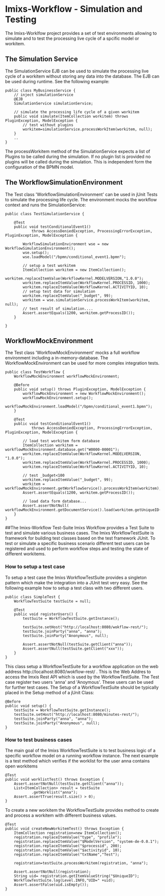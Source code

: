 # Imixs-Workflow - Simulation and Testing

The Imixs-Worklfow project provides a set of test environments allowing to simulate and to test the processing live cycle of a spcific model or workitem. 

## The Simulation Service

The SimulationService EJB can be used to simulate the processing live cycle of a workitem without storing any data into the database. The EJB can be used during runtime. See the following example: 

	public class MyBusinessService {	
		// inject simulationService
		@EJB 
		SimulationService simulationService;
		
		// simulate the processing life cycle of a given workitem
		public void simulate(ItemCollection workitem) throws PluginException, ModelException {		
			// test without plugins
			workitem=simulationService.processWorkItem(workitem, null);
		}		
		..
	}
	
The processWorkitem method of the SimulationService expects a list of Plugins to be called during the simulation. If no plugin list is provided no plugins will be called during the simulation. This is independent form the configuration of the BPMN model. 

## The WorkflowSimulationEnvironment

The Test class 'WorkflowSimulationEnvironment' can be used in jUnit Tests to simulate the processing life cycle. The environment mocks the workflow context and runs the SimulationService:


	public class TestSimulationService { 
	
		@Test
		public void testConditionalEvent1()
				throws AccessDeniedException, ProcessingErrorException, PluginException, ModelException {
	
			WorkflowSimulationEnvironment wse = new WorkflowSimulationEnvironment();
			wse.setup();
			wse.loadModel("/bpmn/conditional_event1.bpmn");
	
			// setup a test workitem
			ItemCollection workitem = new ItemCollection();
			workitem.replaceItemValue(WorkflowKernel.MODELVERSION,"1.0.0");
			workitem.replaceItemValue(WorkflowKernel.PROCESSID, 1000);
			workitem.replaceItemValue(WorkflowKernel.ACTIVITYID, 10);
			// setup test data for simulation
			workitem.replaceItemValue("_budget", 99);
			workitem = wse.simulationService.processWorkItem(workitem, null);
			// test result of simulation....
			Assert.assertEquals(1200, workitem.getProcessID());
		}
	
	}



## WorkflowMockEnvironment

The Test class 'WorkflowMockEnvironment' mocks a full workflow environment including a in-memory-database. The WorkflowMockEnvironment can be used for more complex integration tests. 

	
	public class TestWorkflow {
		WorkflowMockEnvironment workflowMockEnvironment;
	
		@Before
		public void setup() throws PluginException, ModelException {
			workflowMockEnvironment = new WorkflowMockEnvironment();
			workflowMockEnvironment.setup();
			workflowMockEnvironment.loadModel("/bpmn/conditional_event1.bpmn");
		}
	
		@Test
		public void testConditionalEvent1()
				throws AccessDeniedException, ProcessingErrorException, PluginException, ModelException {
	
			// load test workitem form database
			ItemCollection workitem = workflowMockEnvironment.database.get("W0000-00001");
			workitem.replaceItemValue(WorkflowKernel.MODELVERSION, "1.0.0");
			workitem.replaceItemValue(WorkflowKernel.PROCESSID, 1000);
			workitem.replaceItemValue(WorkflowKernel.ACTIVITYID, 10);
	
			// test _budget<100
			workitem.replaceItemValue("_budget", 99);
			workitem = workflowMockEnvironment.getWorkflowService().processWorkItem(workitem);
			Assert.assertEquals(1200, workitem.getProcessID());
	
			// load data form database...
			Assert.assertNotNull( workflowMockEnvironment.getDocumentService().load(workitem.getUniqueID())
		}
	}

##The Imixs-Workflow Test-Suite
Imixs Workflow provides a Test Suite to test and simulate various business cases. The Imixs WorkflowTestSuite is framework for building test classes based on the  test framework JUnit. To test or simulate a specific business scenario  different test users can be registered and used to perform workflow steps and testing the state of different workitems. 
 

### How to setup a test case
To setup a test case the Imixs WorkflowTestSuite provides a singleton pattern   which make the integration into a JUnit test very easy.  See the following example how to setup a test class with two different users.
  
	public class SimpleTest {
		WorkflowTestSuite testSuite = null;
	
		@Test
		public void registerUsers() {
			testSuite = WorkflowTestSuite.getInstance();
	
			testSuite.setHost("http://localhost:8080/wokflow-rest/");
			testSuite.joinParty("anna", "anna");
			testSuite.joinParty("Anonymous", null);
			
			Assert.assertNotNull(testSuite.getClient("anna"));
			Assert.assertNull(testSuite.getClient("xxx"));
		}
	}  

This class setup a WorkflowTestSuite for a workflow application on the web address
 http://localhost:8080/wokflow-rest/ . This is the Web Addres to access the Imxis Rest API which is used by the WorkflowTestSuite. The Test case register two users 'anna' and 'Anoymous'. These users can be used for further test cases. The Setup of a WorkflowTestSuite should be typically placed in the Setup method  of a jUnit Class:
 
	@Before
	public void setup() {
		testSuite = WorkflowTestSuite.getInstance();
		testSuite.setHost("http://localhost:8080/minutes-rest/");
		testSuite.joinParty("anna", "anna");
		testSuite.joinParty("Anonymous", null);
	}
 
### How to test business cases
The main goal of the Imixs WorkflowTestSuite is to test business logic of a specific workflow model on a running workflow instance. The next example is a test method which verifies if the worklist for the user anna  contains open workitems

	@Test
	public void worklistTest() throws Exception {
		Assert.assertNotNull(testSuite.getClient("anna"));
		List<ItemCollection> result = testSuite
				.getWorklist("anna");
		Assert.assertTrue(result.size() > 0);
	}
  
To create a new workitem the  WorkflowTestSuite provides method to create and process  a workitem with different business values. 
 
	@Test
	public void createNewWorkitemTest() throws Exception {
	 	ItemCollection registration=new ItemCollection();
		registration.replaceItemValue("type", "profile");
		registration.replaceItemValue("$ModelVersion", "system-de-0.0.1");
		registration.replaceItemValue("$processid", 200);
		registration.replaceItemValue("$activityid", 10);
		registration.replaceItemValue("txtName","Test");

		registration=testSuite.processWorkitem(registration, "anna");

		Assert.assertNotNull(registration);
		String uid= registration.getItemValueString("$UniqueID");
		WorkflowTestSuite.log(Level.INFO,"UID=" +uid);
		Assert.assertFalse(uid.isEmpty());
	}
 
  
  